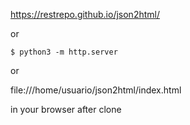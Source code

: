 https://restrepo.github.io/json2html/

or

```
$ python3 -m http.server
```

or

file:///home/usuario/json2html/index.html


in your browser after clone

